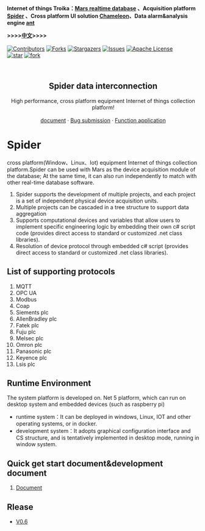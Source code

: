 **Internet of things Troika：[Mars realtime database](https://github.com/cdy816/mars) 、Acquisition platform [Spider](https://github.com/cdy816/Spider) 、Cross platform UI solution [Chameleon](https://github.com/cdy816/Chameleon)、Data alarm&analysis engine [ant](https://github.com/cdy816/Ant)**    

**>>>>[中文](https://github.com/cdy816/Spider/blob/master/README.zh-CN.md)>>>>**
 <br />
 <br />
[![Contributors][contributors-shield]][contributors-url]
[![Forks][forks-shield]][forks-url]
[![Stargazers][stars-shield]][stars-url]
[![Issues][issues-shield]][issues-url]
[![Apache License][license-shield]][license-url]
<br />
[![star](https://gitee.com/chongdaoyang/Spider/badge/star.svg?theme=white)](https://gitee.com/chongdaoyang/Spider/stargazers)
[![fork](https://gitee.com/chongdaoyang/Spider/badge/fork.svg?theme=white)](https://gitee.com/chongdaoyang/Spider/members)

<!-- PROJECT LOGO -->
<br />
<p align="center">

  <h2 align="center">Spider data interconnection</h2>
 
  <p align="center">
    High performance, cross platform equipment Internet of things collection platform!      
    <br />
    <br />
    <a href="https://github.com/cdy816/Spider/tree/master/Doc">document</a>
    ·
    <a href="https://github.com/cdy816/Spider/issues">Bug submission</a>
    ·
    <a href="https://github.com/cdy816/Spider/issues">Function application</a>
  </p>
</p>

# Spider
cross platform(Window、Linux、Iot) equipment Internet of things collection platform.Spider can be used with Mars as the device acquisition module of the database; At the same time, it can also run independently to match with other real-time database software.

1. Spider supports the development of multiple projects, and each project is a set of independent physical device acquisition units.
2. Multiple projects can be cascaded in a tree structure to support data aggregation
3. Supports computational devices and variables that allow users to implement specific engineering logic by embedding their own c# script code (provides direct access to standard or customized .net class libraries).
4. Resolution of device protocol through embedded c# script (provides direct access to standard or customized .net class libraries).

## List of supporting protocols
1. MQTT
2. OPC UA
3. Modbus
4. Coap
5. Siements plc
6. AllenBradley plc
7. Fatek plc
8. Fuju plc
9. Melsec plc
10. Omron plc
11. Panasonic plc
12. Keyence plc
13. Lsis plc

## Runtime Environment
The system platform is developed on. Net 5 platform, which can run on desktop system and embedded devices (such as raspberry pi)
* runtime system：It can be deployed in windows, Linux, IOT and other operating systems, or in docker. 
* development system：It adopts graphical configuration interface and CS structure, and is tentatively implemented in desktop mode, running in window system.

## Quick get start document&development document
1. [Document](https://github.com/cdy816/Spider/blob/master/Doc)

## Rlease
* [V0.6](https://github.com/cdy816/Spider/releases/tag/V0.6)


<!-- MARKDOWN LINKS & IMAGES -->
<!-- https://www.markdownguide.org/basic-syntax/#reference-style-links -->
[contributors-shield]: https://img.shields.io/github/contributors/cdy816/spider.svg?style=for-the-badge
[contributors-url]: https://github.com/cdy816/mars/graphs/contributors
[forks-shield]: https://img.shields.io/github/forks/cdy816/spider.svg?style=for-the-badge
[forks-url]:https://github.com/cdy816/mars/network/members
[stars-shield]: https://img.shields.io/github/stars/cdy816/spider.svg?style=for-the-badge
[stars-url]:https://github.com/cdy816/mars/stargazers
[issues-shield]: https://img.shields.io/github/issues/cdy816/spider.svg?style=for-the-badge
[issues-url]:https://github.com/cdy816/mars/issues
[license-shield]: https://img.shields.io/github/license/cdy816/spider.svg?style=for-the-badge
[license-url]: https://github.com/cdy816/spider/blob/master/LICENSE
